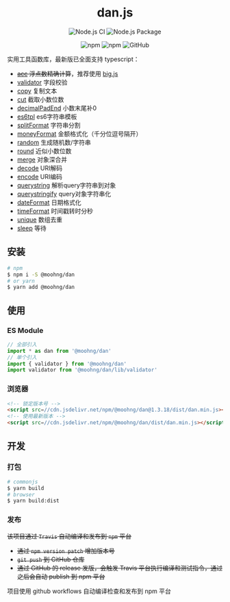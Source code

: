 <h1 align="center">dan.js</h1>

<p align="center">
  <img alt="Node.js CI" src="https://github.com/moohng/dan/workflows/Node.js%20CI/badge.svg">
  <img alt="Node.js Package" src="https://github.com/moohng/dan/workflows/Node.js%20Package/badge.svg">
</p>

<p align="center">
  <!-- <img alt="Travis (.org)" src="https://img.shields.io/travis/moohng/dan"> -->
  <!-- <img alt="Codecov" src="https://img.shields.io/codecov/c/github/moohng/dan?token=123"> -->
  <img alt="npm" src="https://img.shields.io/npm/dw/@moohng/dan">
  <!-- <img alt="GitHub release (latest by date)" src="https://img.shields.io/github/v/release/moohng/dan"> -->
  <img alt="npm" src="https://img.shields.io/npm/v/@moohng/dan">
  <img alt="GitHub" src="https://img.shields.io/github/license/moohng/dan">
</p>

实用工具函数库，最新版已全面支持 typescript：

- ~~[acc](src/acc) 浮点数精确计算~~，推荐使用 [big.js](https://github.com/MikeMcl/big.js/)
- [validator](src/validator) 字段校验
- [copy](src/copy.ts) 复制文本
- [cut](src/cut.ts) 截取小数位数
- [decimalPadEnd](src/decimalPadEnd.ts) 小数末尾补0
- [es6tpl](src/es6tpl.ts) es6字符串模板
- [splitFormat](src/splitFormat.ts) 字符串分割
- [moneyFormat](src/moneyFormat.ts) 金额格式化（千分位逗号隔开）
- [random](src/random.ts) 生成随机数/字符串
- [round](src/round.ts) 近似小数位数
- [merge](src/merge.ts) 对象深合并
- [decode](src/decode.ts) URI解码
- [encode](src/encode.ts) URI编码
- [querystring](src/querystring.ts) 解析query字符串到对象
- [querystringify](src/querystringify.ts) query对象字符串化
- [dateFormat](src/dateFormat.ts) 日期格式化
- [timeFormat](src/timeFormat.ts) 时间戳转时分秒
- [unique](src/unique.ts) 数组去重
- [sleep](src/sleep.ts) 等待

## 安装

```bash
# npm
$ npm i -S @moohng/dan
# or yarn
$ yarn add @moohng/dan
```

## 使用

### ES Module

```js
// 全部引入
import * as dan from '@moohng/dan'
// 单个引入
import { validator } from '@moohng/dan'
import validator from '@moohng/dan/lib/validator'
```

### 浏览器

```html
<!-- 锁定版本号 -->
<script src=//cdn.jsdelivr.net/npm/@moohng/dan@1.3.18/dist/dan.min.js></script>
<!-- 使用最新版本 -->
<script src=//cdn.jsdelivr.net/npm/@moohng/dan/dist/dan.min.js></script>
```

## 开发

### 打包

```bash
# commonjs
$ yarn build
# browser
$ yarn build:dist
```

### 发布

~~该项目通过 `Travis` 自动编译和发布到 `npm` 平台~~

- ~~通过 `npm version patch` 增加版本号~~
- ~~`git push` 到 GitHub 仓库~~
- ~~通过 GitHub 的 release 发版，会触发 Travis 平台执行编译和测试指令，通过之后会自动 publish 到 npm 平台~~

项目使用 github workflows 自动编译检查和发布到 npm 平台
